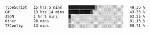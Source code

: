 <!--START_SECTION:waka-->

```txt
TypeScript   15 hrs 5 mins   ████████████▒░░░░░░░░░░░░   49.36 %
C#           13 hrs 14 mins  ██████████▓░░░░░░░░░░░░░░   43.33 %
JSON         1 hr 5 mins     █░░░░░░░░░░░░░░░░░░░░░░░░   03.55 %
Other        20 mins         ▒░░░░░░░░░░░░░░░░░░░░░░░░   01.13 %
TSConfig     13 mins         ▒░░░░░░░░░░░░░░░░░░░░░░░░   00.71 %
```

<!--END_SECTION:waka-->